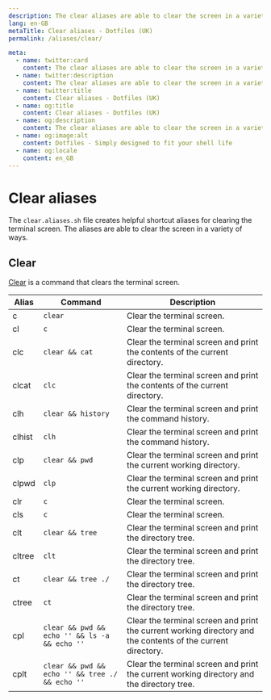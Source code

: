 ```yaml
---
description: The clear aliases are able to clear the screen in a variety of ways.
lang: en-GB
metaTitle: Clear aliases - Dotfiles (UK)
permalink: /aliases/clear/

meta:
  - name: twitter:card
    content: The clear aliases are able to clear the screen in a variety of ways.
  - name: twitter:description
    content: The clear aliases are able to clear the screen in a variety of ways.
  - name: twitter:title
    content: Clear aliases - Dotfiles (UK)
  - name: og:title
    content: Clear aliases - Dotfiles (UK)
  - name: og:description
    content: The clear aliases are able to clear the screen in a variety of ways.
  - name: og:image:alt
    content: Dotfiles - Simply designed to fit your shell life
  - name: og:locale
    content: en_GB
---
```


# Clear aliases

The `clear.aliases.sh` file creates helpful shortcut aliases for clearing the
terminal screen. The aliases are able to clear the screen in a variety of ways.

## Clear

[Clear](<https://en.wikipedia.org/wiki/Clear_(command)>) is a command that clears
the terminal screen.

| Alias  | Command                                         | Description                                                                                                  |
| ------ | ----------------------------------------------- | ------------------------------------------------------------------------------------------------------------ |
| c      | `clear`                                         | Clear the terminal screen.                                                                                   |
| cl     | `c`                                             | Clear the terminal screen.                                                                                   |
| clc    | `clear && cat`                                  | Clear the terminal screen and print the contents of the current directory.                                   |
| clcat  | `clc`                                           | Clear the terminal screen and print the contents of the current directory.                                   |
| clh    | `clear && history`                              | Clear the terminal screen and print the command history.                                                     |
| clhist | `clh`                                           | Clear the terminal screen and print the command history.                                                     |
| clp    | `clear && pwd`                                  | Clear the terminal screen and print the current working directory.                                           |
| clpwd  | `clp`                                           | Clear the terminal screen and print the current working directory.                                           |
| clr    | `c`                                             | Clear the terminal screen.                                                                                   |
| cls    | `c`                                             | Clear the terminal screen.                                                                                   |
| clt    | `clear && tree`                                 | Clear the terminal screen and print the directory tree.                                                      |
| cltree | `clt`                                           | Clear the terminal screen and print the directory tree.                                                      |
| ct     | `clear && tree ./`                              | Clear the terminal screen and print the directory tree.                                                      |
| ctree  | `ct`                                            | Clear the terminal screen and print the directory tree.                                                      |
| cpl    | `clear && pwd && echo '' && ls -a && echo ''`   | Clear the terminal screen and print the current working directory and the contents of the current directory. |
| cplt   | `clear && pwd && echo '' && tree ./ && echo ''` | Clear the terminal screen and print the current working directory and the directory tree.                    |
